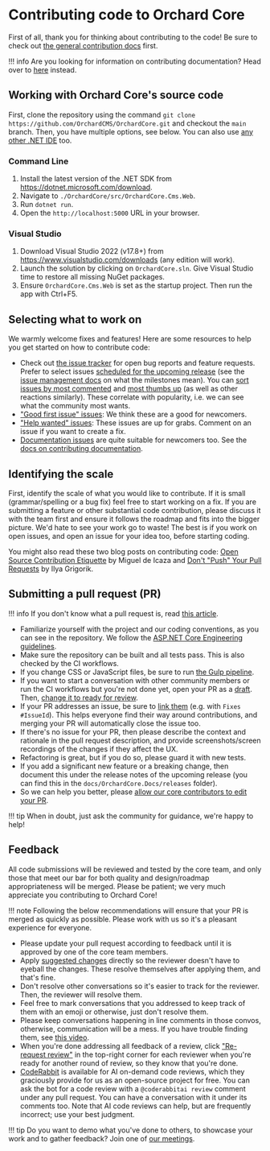 # Contributing code to Orchard Core

First of all, thank you for thinking about contributing to the code! Be sure to check out [the general contribution docs](README.md) first.

!!! info
    Are you looking for information on contributing documentation? Head over to [here](contributing-documentation.md) instead.

## Working with Orchard Core's source code

First, clone the repository using the command `git clone https://github.com/OrchardCMS/OrchardCore.git` and checkout the `main` branch. Then, you have multiple options, see below. You can also use [any other .NET IDE](../getting-started/development-tools.md) too.

### Command Line

1. Install the latest version of the .NET SDK from <https://dotnet.microsoft.com/download>.
2. Navigate to `./OrchardCore/src/OrchardCore.Cms.Web`.
3. Run `dotnet run`.
4. Open the `http://localhost:5000` URL in your browser.

### Visual Studio

1. Download Visual Studio 2022 (v17.8+) from <https://www.visualstudio.com/downloads> (any edition will work).
2. Launch the solution by clicking on `OrchardCore.sln`. Give Visual Studio time to restore all missing NuGet packages.
3. Ensure `OrchardCore.Cms.Web` is set as the startup project. Then run the app with Ctrl+F5.

## Selecting what to work on

We warmly welcome fixes and features! Here are some resources to help you get started on how to contribute code:

- Check out [the issue tracker](https://github.com/OrchardCMS/OrchardCore/issues) for open bug reports and feature requests. Prefer to select issues [scheduled for the upcoming release](https://github.com/OrchardCMS/OrchardCore/milestones) (see the [issue management docs](managing-issues.md#issue-milestones) on what the milestones mean). You can [sort issues by most commented](https://github.com/OrchardCMS/OrchardCore/issues?q=is%3Aissue+is%3Aopen+sort%3Acomments-desc) and [most thumbs up](https://github.com/OrchardCMS/OrchardCore/issues?q=is%3Aissue+is%3Aopen+sort%3Areactions-%2B1-desc) (as well as other reactions similarly). These correlate with popularity, i.e. we can see what the community most wants.
- ["Good first issue" issues](https://github.com/OrchardCMS/OrchardCore/labels/good%20first%20issue): We think these are a good for newcomers.
- ["Help wanted" issues](https://github.com/OrchardCMS/OrchardCore/labels/help%20wanted): These issues are up for grabs. Comment on an issue if you want to create a fix.
- [Documentation issues](https://github.com/OrchardCMS/OrchardCore/labels/documentation) are quite suitable for newcomers too. See the [docs on contributing documentation](contributing-documentation.md).

## Identifying the scale

First, identify the scale of what you would like to contribute. If it is small (grammar/spelling or a bug fix) feel free to start working on a fix. If you are submitting a feature or other substantial code contribution, please discuss it with the team first and ensure it follows the roadmap and fits into the bigger picture. We'd hate to see your work go to waste! The best is if you work on open issues, and open an issue for your idea too, before starting coding.

You might also read these two blog posts on contributing code: [Open Source Contribution Etiquette](http://tirania.org/blog/archive/2010/Dec-31.html) by Miguel de Icaza and [Don't "Push" Your Pull Requests](https://www.igvita.com/2011/12/19/dont-push-your-pull-requests/) by Ilya Grigorik.

## Submitting a pull request (PR)

!!! info
    If you don't know what a pull request is, read [this article](https://help.github.com/articles/using-pull-requests).

- Familiarize yourself with the project and our coding conventions, as you can see in the repository. We follow the [ASP.NET Core Engineering guidelines](https://github.com/dotnet/aspnetcore/wiki/Engineering-guidelines).
- Make sure the repository can be built and all tests pass. This is also checked by the CI workflows.
- If you change CSS or JavaScript files, be sure to run [the Gulp pipeline](../guides/gulp-pipeline/README.md).
- If you want to start a conversation with other community members or run the CI workflows but you're not done yet, open your PR as a [draft](https://docs.github.com/en/pull-requests/collaborating-with-pull-requests/proposing-changes-to-your-work-with-pull-requests/about-pull-requests#draft-pull-requests). Then, [change it to ready for review](https://docs.github.com/en/pull-requests/collaborating-with-pull-requests/proposing-changes-to-your-work-with-pull-requests/changing-the-stage-of-a-pull-request).
- If your PR addresses an issue, be sure to [link them](https://docs.github.com/en/issues/tracking-your-work-with-issues/linking-a-pull-request-to-an-issue) (e.g. with `Fixes #IssueId`). This helps everyone find their way around contributions, and merging your PR will automatically close the issue too.
- If there's no issue for your PR, then please describe the context and rationale in the pull request description, and provide screenshots/screen recordings of the changes if they affect the UX.
- Refactoring is great, but if you do so, please guard it with new tests.
- If you add a significant new feature or a breaking change, then document this under the release notes of the upcoming release (you can find this in the `docs/OrchardCore.Docs/releases` folder).
- So we can help you better, please [allow our core contributors to edit your PR](https://docs.github.com/en/pull-requests/collaborating-with-pull-requests/working-with-forks/allowing-changes-to-a-pull-request-branch-created-from-a-fork).

!!! tip
    When in doubt, just ask the community for guidance, we're happy to help!

## Feedback

All code submissions will be reviewed and tested by the core team, and only those that meet our bar for both quality and design/roadmap appropriateness will be merged. Please be patient; we very much appreciate you contributing to Orchard Core!

!!! note
    Following the below recommendations will ensure that your PR is merged as quickly as possible. Please work with us so it's a pleasant experience for everyone.

- Please update your pull request according to feedback until it is approved by one of the core team members.
- Apply [suggested changes](https://docs.github.com/en/pull-requests/collaborating-with-pull-requests/reviewing-changes-in-pull-requests/incorporating-feedback-in-your-pull-request#applying-suggested-changes) directly so the reviewer doesn't have to eyeball the changes. These resolve themselves after applying them, and that's fine.
- Don't resolve other conversations so it's easier to track for the reviewer. Then, the reviewer will resolve them.
- Feel free to mark conversations that you addressed to keep track of them with an emoji or otherwise, just don't resolve them.
- Please keep conversations happening in line comments in those convos, otherwise, communication will be a mess. If you have trouble finding them, see [this video](https://github.com/OrchardCMS/OrchardCore/pull/14749#issuecomment-1917976028).
- When you're done addressing all feedback of a review, click ["Re-request review"](https://docs.github.com/en/pull-requests/collaborating-with-pull-requests/reviewing-changes-in-pull-requests/incorporating-feedback-in-your-pull-request#re-requesting-a-review) in the top-right corner for each reviewer when you're ready for another round of review, so they know that you're done.
- [CodeRabbit](https://coderabbit.ai/) is available for AI on-demand code reviews, which they graciously provide for us as an open-source project for free. You can ask the bot for a code review with a `@coderabbitai review` comment under any pull request. You can have a conversation with it under its comments too. Note that AI code reviews can help, but are frequently incorrect; use your best judgment.

!!! tip
    Do you want to demo what you've done to others, to showcase your work and to gather feedback? Join one of [our meetings](meetings.md).

